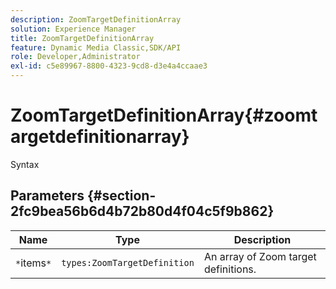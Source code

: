 ```yaml
---
description: ZoomTargetDefinitionArray
solution: Experience Manager
title: ZoomTargetDefinitionArray
feature: Dynamic Media Classic,SDK/API
role: Developer,Administrator
exl-id: c5e89967-8800-4323-9cd8-d3e4a4ccaae3
---
```

# ZoomTargetDefinitionArray{#zoomtargetdefinitionarray}

 Syntax 

## Parameters {#section-2fc9bea56b6d4b72b80d4f04c5f9b862}

|  Name  | Type  | Description  |
|---|---|---|
|  `*`items`*`  | `types:ZoomTargetDefinition`  | An array of Zoom target definitions.  |

